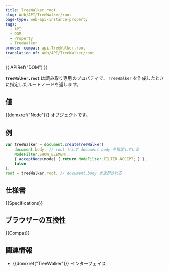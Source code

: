 ```yaml
---
title: TreeWalker.root
slug: Web/API/TreeWalker/root
page-type: web-api-instance-property
tags:
  - API
  - DOM
  - Property
  - TreeWalker
browser-compat: api.TreeWalker.root
translation_of: Web/API/TreeWalker/root
---
```

{{ APIRef("DOM") }}

**`TreeWalker.root`** は読み取り専用のプロパティで、 `TreeWalker` を作成したときに指定したルートノードを返します。

## 値

{{domxref("Node")}} オブジェクトです。

## 例

```js
var treeWalker = document.createTreeWalker(
    document.body, // root として document.body を指定している
    NodeFilter.SHOW_ELEMENT,
    { acceptNode(node) { return NodeFilter.FILTER_ACCEPT; } },
    false
);
root = treeWalker.root; // document.body が返却される
```

## 仕様書

{{Specifications}}

## ブラウザーの互換性

{{Compat}}

## 関連情報

- {{domxref("TreeWalker")}} インターフェイス
